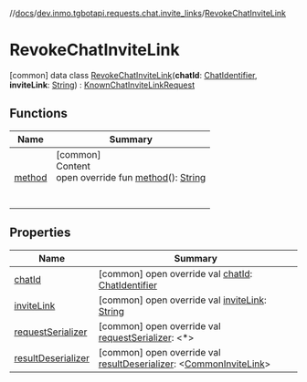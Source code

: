 //[docs](../../../index.md)/[dev.inmo.tgbotapi.requests.chat.invite_links](../index.md)/[RevokeChatInviteLink](index.md)



# RevokeChatInviteLink  
 [common] data class [RevokeChatInviteLink](index.md)(**chatId**: [ChatIdentifier](../../dev.inmo.tgbotapi.types/-chat-identifier/index.md), **inviteLink**: [String](https://kotlinlang.org/api/latest/jvm/stdlib/kotlin/-string/index.html)) : [KnownChatInviteLinkRequest](../../dev.inmo.tgbotapi.requests.chat.abstracts/-known-chat-invite-link-request/index.md)   


## Functions  
  
|  Name |  Summary | 
|---|---|
| <a name="dev.inmo.tgbotapi.requests.chat.invite_links/RevokeChatInviteLink/method/#/PointingToDeclaration/"></a>[method](method.md)| <a name="dev.inmo.tgbotapi.requests.chat.invite_links/RevokeChatInviteLink/method/#/PointingToDeclaration/"></a>[common]  <br>Content  <br>open override fun [method](method.md)(): [String](https://kotlinlang.org/api/latest/jvm/stdlib/kotlin/-string/index.html)  <br><br><br>|


## Properties  
  
|  Name |  Summary | 
|---|---|
| <a name="dev.inmo.tgbotapi.requests.chat.invite_links/RevokeChatInviteLink/chatId/#/PointingToDeclaration/"></a>[chatId](chat-id.md)| <a name="dev.inmo.tgbotapi.requests.chat.invite_links/RevokeChatInviteLink/chatId/#/PointingToDeclaration/"></a> [common] open override val [chatId](chat-id.md): [ChatIdentifier](../../dev.inmo.tgbotapi.types/-chat-identifier/index.md)   <br>|
| <a name="dev.inmo.tgbotapi.requests.chat.invite_links/RevokeChatInviteLink/inviteLink/#/PointingToDeclaration/"></a>[inviteLink](invite-link.md)| <a name="dev.inmo.tgbotapi.requests.chat.invite_links/RevokeChatInviteLink/inviteLink/#/PointingToDeclaration/"></a> [common] open override val [inviteLink](invite-link.md): [String](https://kotlinlang.org/api/latest/jvm/stdlib/kotlin/-string/index.html)   <br>|
| <a name="dev.inmo.tgbotapi.requests.chat.invite_links/RevokeChatInviteLink/requestSerializer/#/PointingToDeclaration/"></a>[requestSerializer](request-serializer.md)| <a name="dev.inmo.tgbotapi.requests.chat.invite_links/RevokeChatInviteLink/requestSerializer/#/PointingToDeclaration/"></a> [common] open override val [requestSerializer](request-serializer.md): <*>   <br>|
| <a name="dev.inmo.tgbotapi.requests.chat.invite_links/RevokeChatInviteLink/resultDeserializer/#/PointingToDeclaration/"></a>[resultDeserializer](index.md#%5Bdev.inmo.tgbotapi.requests.chat.invite_links%2FRevokeChatInviteLink%2FresultDeserializer%2F%23%2FPointingToDeclaration%2F%5D%2FProperties%2F625018081)| <a name="dev.inmo.tgbotapi.requests.chat.invite_links/RevokeChatInviteLink/resultDeserializer/#/PointingToDeclaration/"></a> [common] open override val [resultDeserializer](index.md#%5Bdev.inmo.tgbotapi.requests.chat.invite_links%2FRevokeChatInviteLink%2FresultDeserializer%2F%23%2FPointingToDeclaration%2F%5D%2FProperties%2F625018081): <[CommonInviteLink](../../dev.inmo.tgbotapi.types/-common-invite-link/index.md)>   <br>|

